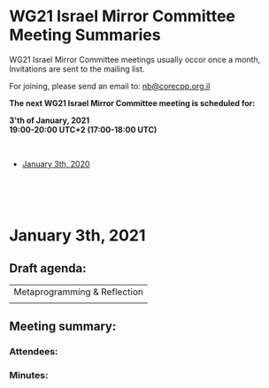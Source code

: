 # WG21 Israel Mirror Committee Meeting Summaries

WG21 Israel Mirror Committee meetings usually occor once a month, Invitations are sent to the mailing list.

For joining, please send an email to:     nb@corecpp.org.il


__The next WG21 Israel Mirror Committee meeting is scheduled for:__

 __3'th of January, 2021 
 <br/>
19:00-20:00 UTC+2 (17:00-18:00 UTC)__

<br/>

- [January 3th, 2020](#january-3th-2021)

<br/><br/><br/>

# January 3th, 2021

## Draft agenda:
| |
|-|
| Metaprogramming & Reflection |
|  |

## Meeting summary: 


### Attendees:
<!---
-  Inbal Levi
-  Ran Regev
-  Andrei Zissu
-  Dan Raviv
-  Amir Kirsh
-  Dvir Yitachaki
-->

### Minutes:

<!---
|SF|F|N|A|SA|
|-|-|-|-|-|
|0 | 0 |0 |0 |0 |
-->

<br/>
 
